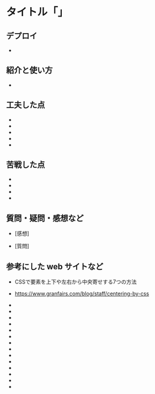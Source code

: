 # タイトル「」

## デプロイ

 - 
 
## 紹介と使い方

  - 

## 工夫した点

  - 

  - 
  
  - 

  - 

  - 

## 苦戦した点

  - 

  - 

  - 

  - 

## 質問・疑問・感想など

  - [感想]

  - [質問]

## 参考にした web サイトなど

  - CSSで要素を上下や左右から中央寄せする7つの方法
  - https://www.granfairs.com/blog/staff/centering-by-css
  
  - 
  - 

  - 
  - 

  - 
  - 

  - 
  - 

  - 
  - 

  - 
  - 

  - 
  - 